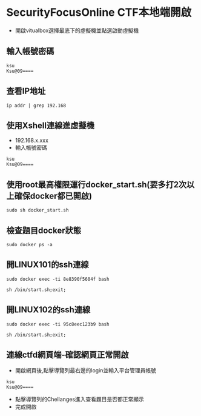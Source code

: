 # SecurityFocusOnline CTF本地端開啟

- 開啟vitualbox選擇最底下的虛擬機並點選啟動虛擬機

## 輸入帳號密碼
```
ksu
Ksu@09====
```


## 查看IP地址
```
ip addr | grep 192.168
```


## 使用Xshell連線進虛擬機
- 192.168.x.xxx
- 輸入帳號密碼
```
ksu
Ksu@09====
```

## 使用root最高權限運行docker_start.sh(要多打2次以上確保docker都已開啟)
```
sudo sh docker_start.sh
```



## 檢查題目docker狀態
```
sudo docker ps -a
```


## 開LINUX101的ssh連線
```
sudo docker exec -ti 8e8390f5604f bash 

sh /bin/start.sh;exit;
```

## 開LINUX102的ssh連線

```
sudo docker exec -ti 95c8eec123b9 bash 

sh /bin/start.sh;exit;
```


## 連線ctfd網頁端-確認網頁正常開啟

- 開啟網頁後,點擊導覽列最右邊的login並輸入平台管理員帳號
```
ksu
Ksu@09====
```

- 點擊導覽列的Chellanges進入查看題目是否都正常顯示
- 完成開啟
